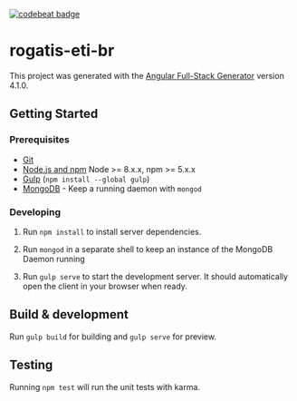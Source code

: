 <a href="https://codebeat.co/projects/github-com-jrogatis-rogatis-eti-br-master"><img alt="codebeat badge" src="https://codebeat.co/badges/cb16e0c8-69b6-4a96-a9ca-8b2a4c032d77" /></a>
# rogatis-eti-br

This project was generated with the [Angular Full-Stack Generator](https://github.com/DaftMonk/generator-angular-fullstack) version 4.1.0.

## Getting Started

### Prerequisites

- [Git](https://git-scm.com/)
- [Node.js and npm](nodejs.org) Node >= 8.x.x, npm >= 5.x.x
- [Gulp](http://gulpjs.com/) (`npm install --global gulp`)
- [MongoDB](https://www.mongodb.org/) - Keep a running daemon with `mongod`

### Developing

1. Run `npm install` to install server dependencies.

2. Run `mongod` in a separate shell to keep an instance of the MongoDB Daemon running

3. Run `gulp serve` to start the development server. It should automatically open the client in your browser when ready.

## Build & development

Run `gulp build` for building and `gulp serve` for preview.

## Testing

Running `npm test` will run the unit tests with karma.
